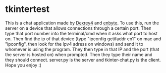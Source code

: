 # tkintertest
This is a chat application made by [Dexrey4](https://github.com/dexrey4) and [enbyte](https://github.com/enbyte). To use this, run the server on a device that allows connections through a certain port. Then type that port number into the terminal/cmd when it asks what port to host on. Then find the ip of that device (type "ipconfig getifaddr en1" on mac and "ipconfig", then look for the Ipv4 adress on windows) and send it to whomever is using the program. They then type in that IP and the port (that the server is hosted on) when prompted. Then they type their name and they should connect. server.py is the server and tkinter-chat.py is the client. Hope you enjoy :)
